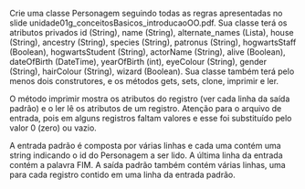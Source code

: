 Crie uma classe Personagem seguindo todas as regras apresentadas no slide unidade01g_conceitosBasicos_introducaoOO.pdf. Sua classe terá os atributos privados id (String), name (String), alternate_names (Lista), house (String), ancestry (String), species (String), patronus (String), hogwartsStaff (Boolean), hogwartsStudent (String), actorName (String), alive (Boolean), dateOfBirth (DateTime), yearOfBirth (int), eyeColour (String), gender (String), hairColour (String), wizard (Boolean). Sua classe também terá pelo menos dois construtores, e os métodos gets, sets, clone, imprimir e ler.

O método imprimir mostra os atributos do registro (ver cada linha da saída padrão) e o ler lê os atributos de um registro. Atenção para o arquivo de entrada, pois em alguns registros faltam valores e esse foi substituído pelo valor 0 (zero) ou vazio.

A entrada padrão é composta por várias linhas e cada uma contém uma string indicando o id do Personagem a ser lido. A última linha da entrada contém a palavra FIM. A saída padrão também contém várias linhas, uma para cada registro contido em uma linha da entrada padrão.